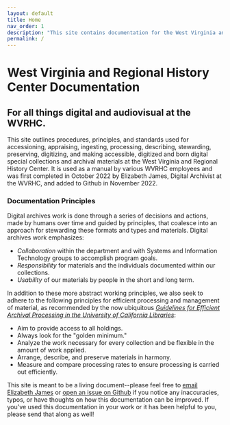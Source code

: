 ```yaml
---
layout: default
title: Home
nav_order: 1
description: "This site contains documentation for the West Virginia and Regional History Center related to born digital materials, digitization, digital preservation, and audiovisual materials."
permalink: /
---
```


# West Virginia and Regional History Center Documentation
## For all things digital and audiovisual at the WVRHC.

This site outlines procedures, principles, and standards used for accessioning, appraising, ingesting, processing, describing, stewarding, preserving, digitizing, and making accessible, digitized and born digital special collections and archival materials at the West Virginia and Regional History Center. It is used as a manual by various WVRHC employees and was first completed in October 2022 by Elizabeth James, Digital Archivist at the WVRHC, and added to Github in November 2022. 

### Documentation Principles
Digital archives work is done through a series of decisions and actions, made by humans over time and guided by principles, that coalesce into an approach for stewarding these formats and types and materials. Digital archives work emphasizes:  

- _Collaboration_ within the department and with Systems and Information Technology groups to accomplish program goals. 
- _Responsibility_ for materials and the individuals documented within our collections.
- _Usability_ of our materials by people in the short and long term. 

In addition to these more abstract working principles, we also seek to adhere to the following principles for efficient processing and management of material, as recommended by the now ubiquitous [_Guidelines for Efficient Archival Processing in the University of California Libraries_](https://escholarship.org/uc/item/4b81g01z):

- Aim to provide access to all holdings. 
- Always look for the "golden minimum." 
- Analyze the work necessary for every collection and be flexible in the amount of work applied. 
- Arrange, describe, and preserve materials in harmony. 
- Measure and compare processing rates to ensure processing is carried out efficiently. 


This site is meant to be a living document--please feel free to [email Elizabeth James](mailto:elizabeth.james1@mail.wvu.edu) or [open an issue on Github](https://github.com/elizajames/digital-preservation-documentation) if you notice any inaccuracies, typos, or have thoughts on how this documentation can be improved. If you've used this documentation in your work or it has been helpful to you, please send that along as well! 




